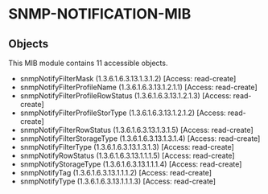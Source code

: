 # SNMP-NOTIFICATION-MIB

## Objects

This MIB module contains 11 accessible objects.

- snmpNotifyFilterMask (1.3.6.1.6.3.13.1.3.1.2) [Access: read-create]
- snmpNotifyFilterProfileName (1.3.6.1.6.3.13.1.2.1.1) [Access: read-create]
- snmpNotifyFilterProfileRowStatus (1.3.6.1.6.3.13.1.2.1.3) [Access: read-create]
- snmpNotifyFilterProfileStorType (1.3.6.1.6.3.13.1.2.1.2) [Access: read-create]
- snmpNotifyFilterRowStatus (1.3.6.1.6.3.13.1.3.1.5) [Access: read-create]
- snmpNotifyFilterStorageType (1.3.6.1.6.3.13.1.3.1.4) [Access: read-create]
- snmpNotifyFilterType (1.3.6.1.6.3.13.1.3.1.3) [Access: read-create]
- snmpNotifyRowStatus (1.3.6.1.6.3.13.1.1.1.5) [Access: read-create]
- snmpNotifyStorageType (1.3.6.1.6.3.13.1.1.1.4) [Access: read-create]
- snmpNotifyTag (1.3.6.1.6.3.13.1.1.1.2) [Access: read-create]
- snmpNotifyType (1.3.6.1.6.3.13.1.1.1.3) [Access: read-create]
